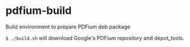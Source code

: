 # pdfium-build
Build environment to prepare PDFium deb package

```$ ./build.sh``` will download Google's PDFium repository and depot_tools.